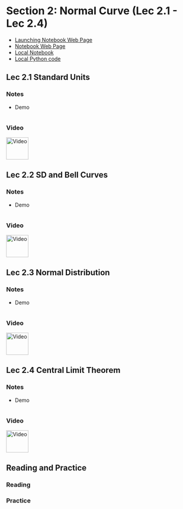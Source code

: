 # Section 2: Normal Curve (Lec 2.1 - Lec 2.4)

+ [Launching Notebook Web Page](https://courses.edx.org/courses/course-v1:BerkeleyX+Data8.3x+2T2018/courseware/7bba8d29a20946e5be64e508fd3481b2/f9a06e52a1c448049e646a8101021f26/1?activate_block_id=block-v1%3ABerkeleyX%2BData8.3x%2B2T2018%2Btype%40vertical%2Bblock%406f23e54059604575bf51e75383dfe293)
+ [Notebook Web Page](https://hub.data8x.berkeley.edu/user/37b80bfacc52ea5dfdad124579807188/notebooks/materials-x18/lec/x18/3/lec2.ipynb#)
+ [Local Notebook](./notebook/lec2.ipynb)
+ [Local Python code](./notebook/lec2.py)

## Lec 2.1 Standard Units

### Notes


+ Demo
    ```python

    ```

### Video


<a href="https://edx-video.net/BERD83FD2018-V000700_DTH.mp4" alt="Lec 2.1 Standard Units" target="_blank">
  <img src="http://files.softicons.com/download/system-icons/windows-8-metro-invert-icons-by-dakirby309/png/64x64/Folders%20&%20OS/My%20Videos.png" alt="Video" width="60px"> 
</a>

## Lec 2.2 SD and Bell Curves

### Notes


+ Demo
    ```python

    ```

### Video


<a href="https://edx-video.net/BERD83FD2018-V000600_DTH.mp4" alt="Lec 2.2 SD and Bell Curves" target="_blank">
  <img src="http://files.softicons.com/download/system-icons/windows-8-metro-invert-icons-by-dakirby309/png/64x64/Folders%20&%20OS/My%20Videos.png" alt="Video" width="60px"> 
</a>

## Lec 2.3 Normal Distribution

### Notes


+ Demo
    ```python

    ```

### Video


<a href="https://edx-video.net/BERD83FD2018-V000500_DTH.mp4" alt="Lec 2.3 Normal Distribution" target="_blank">
  <img src="http://files.softicons.com/download/system-icons/windows-8-metro-invert-icons-by-dakirby309/png/64x64/Folders%20&%20OS/My%20Videos.png" alt="Video" width="60px"> 
</a>

## Lec 2.4 Central Limit Theorem

### Notes


+ Demo
    ```python

    ```

### Video


<a href="https://edx-video.net/BERD83FD2018-V000800_DTH.mp4" alt="Lec 2.4 Central Limit Theorem" target="_blank">
  <img src="http://files.softicons.com/download/system-icons/windows-8-metro-invert-icons-by-dakirby309/png/64x64/Folders%20&%20OS/My%20Videos.png" alt="Video" width="60px"> 
</a>

## Reading and Practice

### Reading


### Practice


